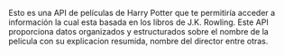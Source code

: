 Esto es una API de películas de Harry Potter que te permitiría acceder a información la cual esta basada en los libros de J.K. Rowling. 
Este API proporciona datos organizados y estructurados sobre el nombre de la pelicula con su explicacion resumida, nombre del director entre otras.
